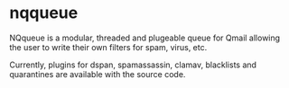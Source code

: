 nqqueue
=======

NQqueue is a modular, threaded and plugeable queue for Qmail allowing the user to write their own filters for spam, virus, etc. 

Currently, plugins for dspan, spamassassin, clamav, blacklists and quarantines are available with the source code.
